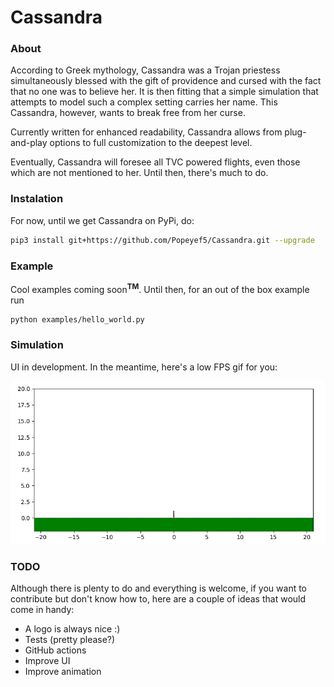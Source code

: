 # Cassandra

### About

According to Greek mythology, Cassandra was a Trojan priestess simultaneously blessed with the gift of providence and cursed with the fact that no one was to believe her. It is then fitting that a simple simulation that attempts to model such a complex setting carries her name. This Cassandra, however, wants to break free from her curse. 

Currently written for enhanced readability, Cassandra allows from plug-and-play options to full customization to the deepest level.

Eventually, Cassandra will foresee all TVC powered flights, even those which are not mentioned to her. Until then, there's much to do.

### Instalation

For now, until we get Cassandra on PyPi, do:

```bash
pip3 install git+https://github.com/Popeyef5/Cassandra.git --upgrade
```

### Example

Cool examples coming soon<sup>**TM**</sup>. Until then, for an out of the box example run

```bash
python examples/hello_world.py
```

### Simulation

UI in development. In the meantime, here's a low FPS gif for you:

<p align="center">
  <img src="https://raw.githubusercontent.com/Popeyef5/Cassandra/master/docs/images/early_sim.gif">
</p> 

### TODO

Although there is plenty to do and everything is welcome, if you want to contribute but don't know how to, here are a couple of ideas that would come in handy:

* A logo is always nice :)
* Tests (pretty please?)
* GitHub actions
* Improve UI
* Improve animation

